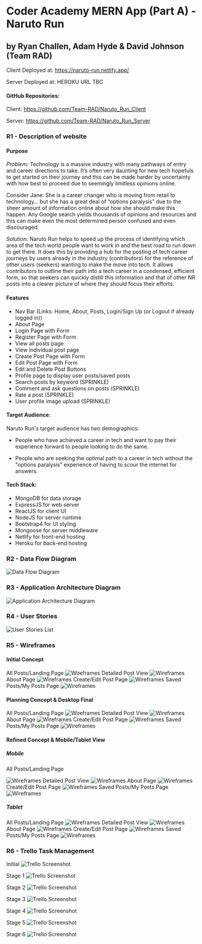 # Coder Academy MERN App (Part A) - Naruto Run

## by Ryan Challen, Adam Hyde & David Johnson (Team RAD)

Client Deployed at: https://naruto-run.netlify.app/

Server Deployed at: HEROKU URL TBC

#### GitHub Repositories:

Client: https://github.com/Team-RAD/Naruto_Run_Client

Server: https://github.com/Team-RAD/Naruto_Run_Server

### R1 - Description of website

#### Purpose

_Problem:_ Technology is a massive industry with many pathways of entry and career directions to take. It’s often very daunting for new tech hopefuls to get started on their journey and this can be made harder by uncertainty with how best to proceed due to seemingly limitless opinions online.

Consider Jane: She is a career changer who is moving from retail to technology… but she has a great deal of “options paralysis” due to the sheer amount of information online about how she should make this happen. Any Google search yields thousands of opinions and resources and this can make even the most determined person confused and even discouraged.

_Solution:_ Naruto Run helps to speed up the process of identifying which area of the tech world people want to work in and the best road to run down to get there. It does this by providing a hub for the posting of tech career journeys by users already in the industry (contributors) for the reference of other users (seekers) wanting to make the move into tech. It allows contributors to outline their path into a tech career in a condensed, efficient form, so that seekers can quickly distill this information and that of other NR posts into a clearer picture of where they should focus their efforts.

#### Features

- Nav Bar (Links: Home, About, Posts, Login/Sign Up (or Logout if already logged in))
- About Page
- Login Page with Form
- Register Page with Form
- View all posts page
- View individual post page
- Create Post Page with Form
- Edit Post Page with Form
- Edit and Delete Post Buttons
- Profile page to display user posts/saved posts
- Search posts by keyword (SPRINKLE)
- Comment and ask questions on posts (SPRINKLE)
- Rate a post (SPRINKLE)
- User profile image upload (SPRINKLE)

#### Target Audience:

Naruto Run's target audience has two demographics:

- People who have achieved a career in tech and want to pay their experience forward to people looking to do the same.

- People who are seeking the optimal path to a career in tech without the "options paralysis" experience of having to scour the internet for answers.

#### Tech Stack:

- MongoDB for data storage
- ExpressJS for web server
- ReactJS for client UI
- NodeJS for server runtime
- Bootstrap4 for UI styling
- Mongoose for server middleware
- Netlify for front-end hosting
- Heroku for back-end hosting

### R2 - Data Flow Diagram

![Data Flow Diagram](docs/DataFlowDiagram.png)

### R3 - Application Architecture Diagram

![Application Architecture Diagram](docs/ApplicationArchitectureDiagram.png)

### R4 - User Stories

![User Stories List](docs/User_Stories.png)

### R5 - Wireframes

#### Initial Concept

All Posts/Landing Page
![Wireframes](docs/Wireframes/Landing_Page_V1.1.jpg)
Detailed Post View
![Wireframes](docs/Wireframes/Detailed_View_V1.1.jpg)
About Page
![Wireframes](docs/Wireframes/About_Page_V1.1.jpg)
Create/Edit Post Page
![Wireframes](docs/Wireframes/Create_Edit_Page_V1.1.jpg)
Saved Posts/My Posts Page
![Wireframes](docs/Wireframes/Saved_Post_Page_V1.1.jpg)

#### Planning Concept & Desktop Final

All Posts/Landing Page
![Wireframes](docs/Wireframes/Naruto_Run_Landing_Page_v2.png)
Detailed Post View
![Wireframes](docs/Wireframes/Naruto_Run_Detailed_View_Page_v2.png)
About Page
![Wireframes](docs/Wireframes/Naruto_Run_About_Page_v2.png)
Create/Edit Post Page
![Wireframes](docs/Wireframes/Naruto_Run_CreateEditPost_Page_v2.png)
Saved Posts/My Posts Page
![Wireframes](docs/Wireframes/Naruto_Run_SavedPosts_Page_v2.png)

#### Refined Concept & Mobile/Tablet View

##### Mobile

All Posts/Landing Page

![Wireframes](docs/Wireframes/NR_AllPostsLanding_Mobile.png)
Detailed Post View
![Wireframes](docs/Wireframes/NR_Detailed_Post_Mobile.png)
About Page
![Wireframes](docs/Wireframes/NR_About_Mobile.png)
Create/Edit Post Page
![Wireframes](docs/Wireframes/NR_CreateEdit_Post_Mobile.png)
Saved Posts/My Posts Page
![Wireframes](docs/Wireframes/NR_SavedPosts_Mobile.png)

##### Tablet

All Posts/Landing Page
![Wireframes](docs/Wireframes/NR_AllPostsLanding_Tablet.png)
Detailed Post View
![Wireframes](docs/Wireframes/NR_DetailedPost_Tablet.png)
About Page
![Wireframes](docs/Wireframes/NR_About_Tablet.png)
Create/Edit Post Page
![Wireframes](docs/Wireframes/NR_CreateEdit_Post_Tablet.png)
Saved Posts/My Posts Page
![Wireframes](docs/Wireframes/NR_SavedPosts_Tablet.png)

### R6 - Trello Task Management

Initial
![Trello Screenshot](docs/Trello/RAD_Trello-Initial_Board_view1.png)

Stage 1
![Trello Screenshot](docs/Trello/RAD_Trello-Sprint_Board_Afternoon_Day_1.png)

Stage 2
![Trello Screenshot](docs/Trello/RAD_Trello-Sprint_Board_Afternoon_Day_2.png)

Stage 3
![Trello Screenshot](docs/Trello/RAD_Trello-Sprint_Board_Morning_Day_3.png)

Stage 4
![Trello Screenshot](docs/Trello/RAD_Trello-Sprint_Board_Afternoon_Day5.png)

Stage 5
![Trello Screenshot](docs/Trello/RAD_Trello-Sprint_Board_Afternoon_Day6.png)

Stage 6
![Trello Screenshot](docs/Trello/RAD_Trello-Sprint_Board_Morning_Day7.png)
